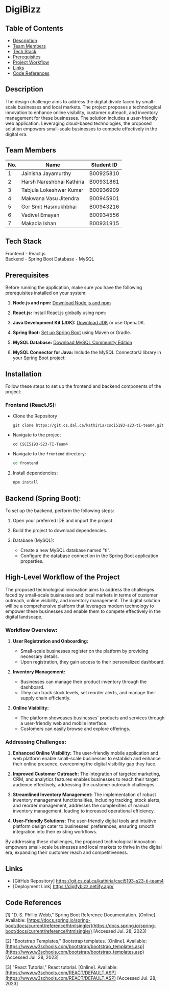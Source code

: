 # DigiBizz

## Table of Contents

- [Description](#description)
- [Team Members](#team-members)
- [Tech Stack](#tech-stack)
- [Prerequisites](#prerequisites)
- [Project Workflow](#high-level-workflow-of-the-project)
- [Links](#links)
- [Code References](#code-references)

## Description

The design challenge aims to address the digital divide faced by small-scale businesses and local markets. The project proposes a technological innovation to enhance online visibility, customer outreach, and inventory management for these businesses. The solution includes a user-friendly web application. Leveraging cloud-based technologies, the proposed solution empowers small-scale businesses to compete effectively in the digital era.

## Team Members

| No. | Name                           | Student ID    |
|-----|--------------------------------|---------------|
| 1   | Jainisha Jayamurthy            | B00925810     |
| 2   | Harsh Nareshbhai Kathiria      | B00931861     |
| 3   | Tabjula Lokeshwar Kumar        | B00936909     |
| 4   | Makwana Vasu Jitendra          | B00945901     |
| 5   | Gor Smit Hasmukhbhai           | B00943216     |
| 6   | Vadivel Emayan                 | B00934556     |
| 7   | Makadia Ishan                  | B00931915     |

## Tech Stack

Frontend - React.js  
Backend - Spring Boot
Database - MySQL

## Prerequisites

Before running the application, make sure you have the following prerequisites installed on your system:

1. **Node.js and npm:** [Download Node.js and npm](https://nodejs.org/)

2. **React.js:** Install React.js globally using npm:

3. **Java Development Kit (JDK):** [Download JDK](https://www.oracle.com/java/technologies/javase-downloads.html) or use OpenJDK.

4. **Spring Boot:** [Set up Spring Boot](https://spring.io/guides/gs/spring-boot/) using Maven or Gradle.

5. **MySQL Database:** [Download MySQL Community Edition](https://dev.mysql.com/downloads/)

6. **MySQL Connector for Java:** Include the MySQL Connector/J library in your Spring Boot project:

## Installation

Follow these steps to set up the frontend and backend components of the project:

### Frontend (ReactJS):

- Clone the Repository
    ```
    git clone https://git.cs.dal.ca/kathiria/csci5193-s23-ti-team4.git
    ```
- Navigate to the project
    ```
    cd CSCI5193-S23-TI-Team4
    ```
- Navigate to the `frontend` directory:
    ```bash
    cd frontend
    ```

2. Install dependencies:
    ```bash
    npm install
    ```

## Backend (Spring Boot):

To set up the backend, perform the following steps:

1. Open your preferred IDE and import the project.

2. Build the project to download dependencies.

3. Database (MySQL):
   - Create a new MySQL database named "ti".
   - Configure the database connection in the Spring Boot application properties.

## High-Level Workflow of the Project

The proposed technological innovation aims to address the challenges faced by small-scale businesses and local markets in terms of customer outreach, online visibility, and inventory management. The digital solution will be a comprehensive platform that leverages modern technology to empower these businesses and enable them to compete effectively in the digital landscape.

### Workflow Overview:

1. **User Registration and Onboarding:**
   - Small-scale businesses register on the platform by providing necessary details.
   - Upon registration, they gain access to their personalized dashboard.

2. **Inventory Management:**
   - Businesses can manage their product inventory through the dashboard.
   - They can track stock levels, set reorder alerts, and manage their supply chain efficiently.

3. **Online Visibility:**
   - The platform showcases businesses' products and services through a user-friendly web and mobile interface.
   - Customers can easily browse and explore offerings.

### Addressing Challenges:

1. **Enhanced Online Visibility:** The user-friendly mobile application and web platform enable small-scale businesses to establish and enhance their online presence, overcoming the digital visibility gap they face.

2. **Improved Customer Outreach:** The integration of targeted marketing, CRM, and analytics features enables businesses to reach their target audience effectively, addressing the customer outreach challenges.

3. **Streamlined Inventory Management:** The implementation of robust inventory management functionalities, including tracking, stock alerts, and reorder management, addresses the complexities of manual inventory management, leading to increased operational efficiency.

4. **User-Friendly Solutions:** The user-friendly digital tools and intuitive platform design cater to businesses' preferences, ensuring smooth integration into their existing workflows.

By addressing these challenges, the proposed technological innovation empowers small-scale businesses and local markets to thrive in the digital era, expanding their customer reach and competitiveness.

## Links

- [GitHub Repository] https://git.cs.dal.ca/kathiria/csci5193-s23-ti-team4
- [Deployment Link] https://digifybizz.netlify.app/

## Code References

[1] "D. S. Phillip Webb," Spring Boot Reference Documentation. [Online]. Available: [https://docs.spring.io/spring-boot/docs/current/reference/htmlsingle/](https://docs.spring.io/spring-boot/docs/current/reference/htmlsingle/) [Accessed Jul. 28, 2023]

[2] "Bootstrap Templates," Bootstrap templates. [Online]. Available: [https://www.w3schools.com/bootstrap/bootstrap_templates.asp](https://www.w3schools.com/bootstrap/bootstrap_templates.asp) [Accessed Jul. 28, 2023]

[3] "React Tutorial," React tutorial. [Online]. Available: [https://www.w3schools.com/REACT/DEFAULT.ASP](https://www.w3schools.com/REACT/DEFAULT.ASP) [Accessed Jul. 28, 2023]
